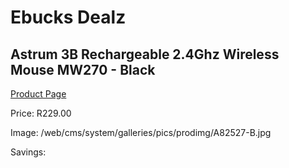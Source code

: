 
# Ebucks Dealz
## Astrum 3B Rechargeable 2.4Ghz Wireless Mouse MW270 - Black
[Product Page](https://www.ebucks.com/web/shop/productSelected.do?prodId=1206290957&catId=365757697)

Price: R229.00

Image: /web/cms/system/galleries/pics/prodimg/A82527-B.jpg

Savings: 


	